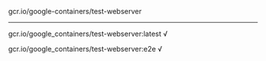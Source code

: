 gcr.io/google-containers/test-webserver 

----
gcr.io/google_containers/test-webserver:latest √

gcr.io/google_containers/test-webserver:e2e √

